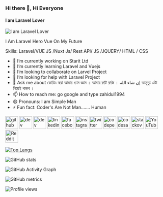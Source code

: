 ### Hi there 👋, Hi  Everyone
#### I am  Laravel Lover
![I am  Laravel Lover](https://codebrisk.com/assets/images/posts/1625808060_laravel-banner1.webp)


I Am Laravel Hero Vue On My Future

Skills: Laravel/VUE JS /Nuxt Js/ Rest  API/ JS /JQUERY/ HTML / CSS



- 🔭 I’m currently working on Starit Ltd 
- 🌱 I’m currently learning Laravel and Vuejs 
- 👯 I’m looking to collaborate on Larvel Project 
- 🤔 I’m looking for help with Laravel Project  
- 💬 Ask me about কোডিং করা আমার ধ্যান জ্ঞান । আমার রুটি রুজি । إن شاء الله আমৃত্যু এটা নিয়েই থাকব ।  
- 📫 How to reach me: go google and type zahidul1994 
- 😄 Pronouns: I am Simple Man 
- ⚡ Fun fact: Coder's Are Not Man....... Human 


[<img src='https://cdn.jsdelivr.net/npm/simple-icons@3.0.1/icons/github.svg' alt='github' height='40'>](https://github.com/zahidul1994)  [<img src='https://cdn.jsdelivr.net/npm/simple-icons@3.0.1/icons/dev-dot-to.svg' alt='dev' height='40'>](https://dev.to/zahidul1994)  [<img src='https://cdn.jsdelivr.net/npm/simple-icons@3.0.1/icons/hashnode.svg' alt='dev' height='40'>](zahidul1994)  [<img src='https://cdn.jsdelivr.net/npm/simple-icons@3.0.1/icons/linkedin.svg' alt='linkedin' height='40'>](https://www.linkedin.com/in/zahidul1994/)  [<img src='https://cdn.jsdelivr.net/npm/simple-icons@3.0.1/icons/facebook.svg' alt='facebook' height='40'>](https://www.facebook.com/zahidul1994)  [<img src='https://cdn.jsdelivr.net/npm/simple-icons@3.0.1/icons/instagram.svg' alt='instagram' height='40'>](https://www.instagram.com/zahidul1994/)  [<img src='https://cdn.jsdelivr.net/npm/simple-icons@3.0.1/icons/twitter.svg' alt='twitter' height='40'>](https://twitter.com/zahidul1994)  [<img src='https://cdn.jsdelivr.net/npm/simple-icons@3.0.1/icons/codepen.svg' alt='codepen' height='40'>](https://codepen.io/zahidul1994)  [<img src='https://cdn.jsdelivr.net/npm/simple-icons@3.0.1/icons/codesandbox.svg' alt='codesandbox' height='40'>](https://codesandbox.io/u/zahidul1994)  [<img src='https://cdn.jsdelivr.net/npm/simple-icons@3.0.1/icons/stackoverflow.svg' alt='stackoverflow' height='40'>](https://stackoverflow.com/users/zahidul1994)  [<img src='https://cdn.jsdelivr.net/npm/simple-icons@3.0.1/icons/youtube.svg' alt='YouTube' height='40'>](https://www.youtube.com/channel/zahidul1994)  [<img src='https://cdn.jsdelivr.net/npm/simple-icons@3.0.1/icons/reddit.svg' alt='Reddit' height='40'>](https://www.reddit.com/user/zahidul1994)  

[![Top Langs](https://github-readme-stats.vercel.app/api/top-langs/?username=zahidul1994)](https://github.com/anuraghazra/github-readme-stats)

![GitHub stats](https://github-readme-stats.vercel.app/api?username=zahidul1994&show_icons=true)  

![GitHub Activity Graph](https://activity-graph.herokuapp.com/graph?username=zahidul1994)  

![GitHub metrics](https://metrics.lecoq.io/zahidul1994)  

![Profile views](https://gpvc.arturio.dev/zahidul1994)  
